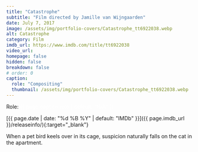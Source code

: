 ```yaml
---
title: "Catastrophe"
subtitle: "Film directed by Jamille van Wijngaarden"
date: July 7, 2017
image: /assets/img/portfolio-covers/Catastrophe_tt6922038.webp
alt: Catastrophe
category: Film
imdb_url: https://www.imdb.com/title/tt6922038
video_url: 
homepage: false
hidden: false
breakdown: false
# order: 0
caption:
  role: "Compositing"
  thumbnail: /assets/img/portfolio-covers/Catastrophe_tt6922038.webp
---
```

Role: <span style="color:white">{{ page.caption.role | default: "N/A" }}</span>

[{{ page.date | date: "%d %B %Y" | default: "IMDb" }}]({{ page.imdb_url }}/releaseinfo/){:target="_blank"}

When a pet bird keels over in its cage, suspicion naturally falls on the cat in the apartment.
